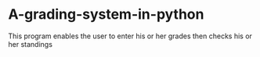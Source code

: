 # A-grading-system-in-python
This program enables the user to enter his or her grades then checks his or her standings
